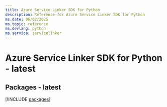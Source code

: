 ```yaml
---
title: Azure Service Linker SDK for Python
description: Reference for Azure Service Linker SDK for Python
ms.date: 06/02/2025
ms.topic: reference
ms.devlang: python
ms.service: servicelinker
---
```

# Azure Service Linker SDK for Python - latest
## Packages - latest
[!INCLUDE [packages](service-linker-index.md)]